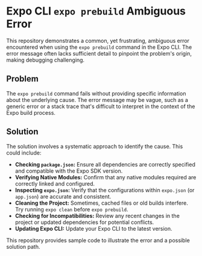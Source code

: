 # Expo CLI `expo prebuild` Ambiguous Error

This repository demonstrates a common, yet frustrating, ambiguous error encountered when using the `expo prebuild` command in the Expo CLI. The error message often lacks sufficient detail to pinpoint the problem's origin, making debugging challenging.

## Problem

The `expo prebuild` command fails without providing specific information about the underlying cause. The error message may be vague, such as a generic error or a stack trace that's difficult to interpret in the context of the Expo build process.

## Solution

The solution involves a systematic approach to identify the cause. This could include:

* **Checking `package.json`:** Ensure all dependencies are correctly specified and compatible with the Expo SDK version.
* **Verifying Native Modules:** Confirm that any native modules required are correctly linked and configured. 
* **Inspecting `expo.json`:** Verify that the configurations within `expo.json` (or `app.json`) are accurate and consistent.
* **Cleaning the Project:** Sometimes, cached files or old builds interfere. Try running `expo clean` before `expo prebuild`.
* **Checking for Incompatibilities:** Review any recent changes in the project or updated dependencies for potential conflicts.
* **Updating Expo CLI:** Update your Expo CLI to the latest version.

This repository provides sample code to illustrate the error and a possible solution path.